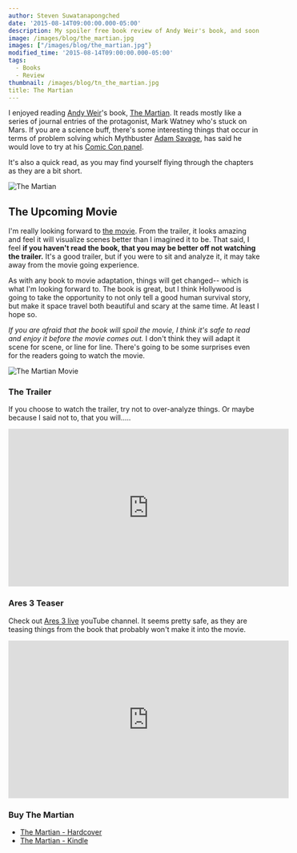 ```yaml
---
author: Steven Suwatanapongched
date: '2015-08-14T09:00:00.000-05:00'
description: My spoiler free book review of Andy Weir's book, and soon to be released movie, The Martian.
image: /images/blog/the_martian.jpg
images: ["/images/blog/the_martian.jpg"}
modified_time: '2015-08-14T09:00:00.000-05:00'
tags:
  - Books
  - Review
thumbnail: /images/blog/tn_the_martian.jpg
title: The Martian
---
```



I enjoyed reading [Andy Weir](http://www.andyweirauthor.com/)'s book, [The Martian](https://en.wikipedia.org/wiki/The_Martian_%28Weir_novel%29). It reads mostly like a series of journal entries of the protagonist, Mark Watney who's stuck on Mars. If you are a science buff, there's some interesting things that occur in terms of problem solving which Mythbuster [Adam Savage](http://www.adamsavage.com/), has said he would love to try at his [Comic Con panel](https://www.youtube.com/watch?v=ZX7KrgynRGo).

It's also a quick read, as you may find yourself flying through the chapters as they are a bit short.

![The Martian](/images/blog/the_martian.jpg)

## The Upcoming Movie

I'm really looking forward to [the movie](http://www.imdb.com/title/tt3659388/). From the trailer, it looks amazing and feel it will visualize scenes better than I imagined it to be. That said, I feel **if you haven't read the book, that you may be better off not watching the trailer.** It's a good trailer, but if you were to sit and analyze it, it may take away from the movie going experience.

As with any book to movie adaptation, things will get changed-- which is what I'm looking forward to. The book is great, but I think Hollywood is going to take the opportunity to not only tell a good human survival story, but make it space travel both beautiful and scary at the same time. At least I hope so.

*If you are afraid that the book will spoil the movie, I think it's safe to read and enjoy it before the movie comes out.* I don't think they will adapt it scene for scene, or line for line. There's going to be some surprises even for the readers going to watch the movie.

![The Martian Movie](/images/blog/the_martian_movie_poster.jpg)

### The Trailer

If you choose to watch the trailer, try not to over-analyze things. Or maybe because I said not to, that you will.....

<div class="video-container"><iframe width="560" height="315" src="https://www.youtube.com/embed/Ue4PCI0NamI" frameborder="0" allowfullscreen></iframe></div>

### Ares 3 Teaser

Check out [Ares 3 live](https://www.youtube.com/channel/UCAHwvVPQZggKTgQlVF88rGw) youTube channel. It seems pretty safe, as they are teasing things from the book that probably won't make it into the movie.

<div class="video-container"><iframe width="560" height="315" src="https://www.youtube.com/embed/Wygmxzp6VzY" frameborder="0" allowfullscreen></iframe></div>

### Buy The Martian

* [The Martian - Hardcover](http://www.amazon.com/gp/product/0804139024/ref=as_li_tl?ie=UTF8&camp=1789&creative=390957&creativeASIN=0804139024&linkCode=as2&tag=sunpech-20&linkId=SS5BDZ7NJFTO6M36)
* [The Martian - Kindle](http://www.amazon.com/gp/product/B00EMXBDMA/ref=as_li_tl?ie=UTF8&camp=1789&creative=390957&creativeASIN=B00EMXBDMA&linkCode=as2&tag=sunpech-20&linkId=6C5CZ6QOLYMGMTCX)